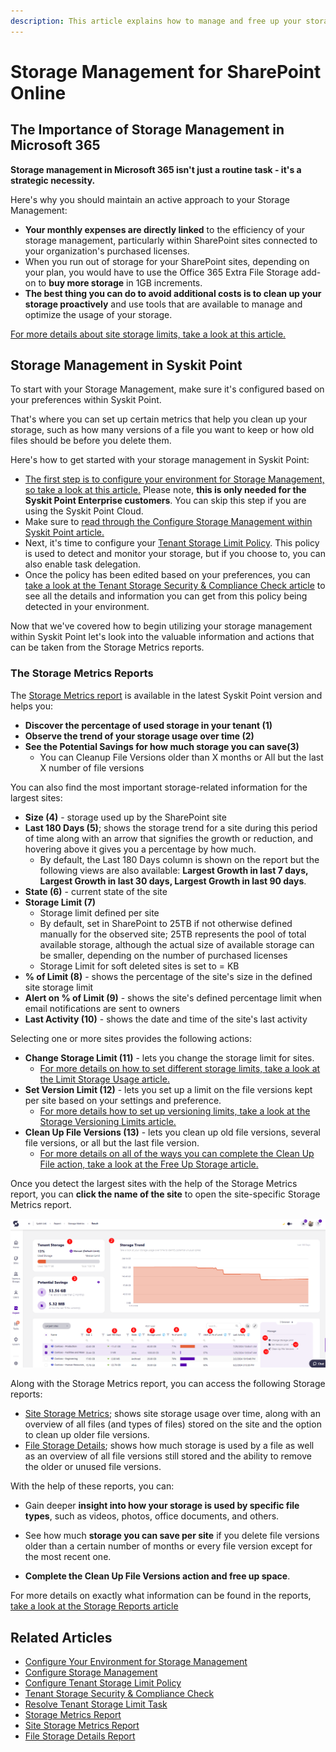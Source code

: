 ```yaml
---
description: This article explains how to manage and free up your storage on SharePoint sites.
---
```


# Storage Management for SharePoint Online 

## The Importance of Storage Management in Microsoft 365

**Storage management in Microsoft 365 isn't just a routine task - it's a strategic necessity.** 

Here's why you should maintain an active approach to your Storage Management:

  * **Your monthly expenses are directly linked** to the efficiency of your storage management, particularly within SharePoint sites connected to your organization's purchased licenses.
  * When you run out of storage for your SharePoint sites, depending on your plan, you would have to use the Office 365 Extra File Storage add-on to **buy more storage** in 1GB increments. 
 * **The best thing you can do to avoid additional costs is to clean up your storage proactively** and use tools that are available to manage and optimize the usage of your storage.

[For more details about site storage limits, take a look at this article.](../faq/site-storage-limits.md)

## Storage Management in Syskit Point

To start with your Storage Management, make sure it's configured based on your preferences within Syskit Point.

That's where you can set up certain metrics that help you clean up your storage, such as how many versions of a file you want to keep or how old files should be before you delete them. 

Here's how to get started with your storage management in Syskit Point: 

  * [The first step is to configure your environment for Storage Management, so take a look at this article.](../configuration/configure-point-for-storage-management.md) Please note, **this is only needed for the Syskit Point Enterprise customers**. You can skip this step if you are using the Syskit Point Cloud.
  * Make sure to [read through the Configure Storage Management within Syskit Point article.](../configuration/configure-storage-management.md) 
  * Next, it's time to configure your [Tenant Storage Limit Policy](../governance-and-automation/automated-workflows/tenant-storage-admin.md). This policy is used to detect and monitor your storage, but if you choose to, you can also enable task delegation.  
 * Once the policy has been edited based on your preferences, you can [take a look at the Tenant Storage Security & Compliance Check article](../governance-and-automation/security-compliance-checks/tenant-storage.md) to see all the details and information you can get from this policy being detected in your environment.

Now that we've covered how to begin utilizing your storage management within Syskit Point let's look into the valuable information and actions that can be taken from the Storage Metrics reports.

### The Storage Metrics Reports

The [Storage Metrics report](../storage-management/storage-reports.md#storage-metrics) is available in the latest Syskit Point version and helps you:
* **Discover the percentage of used storage in your tenant (1)**
* **Observe the trend of your storage usage over time (2)**
* **See the Potential Savings for how much storage you can save(3)**
  * You can Cleanup File Versions older than X months or All but the last X number of file versions 

You can also find the most important storage-related information for the largest sites:
* **Size (4)** - storage used up by the SharePoint site
* **Last 180 Days (5)**; shows the storage trend for a site during this period of time along with an arrow that signifies the growth or reduction, and hovering above it gives you a percentage by how much.
   * By default, the Last 180 Days column is shown on the report but the following views are also available: **Largest Growth in last 7 days, Largest Growth in last 30 days, Largest Growth in last 90 days**.
* **State (6)** - current state of the site 
* **Storage Limit (7)**
    * Storage limit defined per site
    * By default, set in SharePoint to 25TB if not otherwise defined manually for the observed site; 25TB represents the pool of total available storage, although the actual size of available storage can be smaller, depending on the number of purchased licenses
    * Storage Limit for soft deleted sites is set to = KB
* **% of Limit (8)** - shows the percentage of the site's size in the defined site storage limit
* **Alert on % of Limit (9)** - shows the site's defined percentage limit when email notifications are sent to owners
* **Last Activity (10)** - shows the date and time of the site's last activity

Selecting one or more sites provides the following actions:
  * **Change Storage Limit (11)** - lets you change the storage limit for sites.
    * [For more details on how to set different storage limits, take a look at the Limit Storage Usage article.](../storage-management/limit-storage-usage.md)
  * **Set Version Limit (12)** - lets you set up a limit on the file versions kept per site based on your settings and preference.
    * [For more details how to set up versioning limits, take a look at the Storage Versioning Limits article.](../storage-management/versioning-limits.md)
  * **Clean Up File Versions (13)** - lets you clean up old file versions, several file versions, or all but the last file version.
    * [For more details on all of the ways you can complete the Clean Up File action, take a look at the Free Up Storage article.](../storage-management/free-up-storage.md)

Once you detect the largest sites with the help of the Storage Metrics report, you can **click the name of the site** to open the site-specific Storage Metrics report.

![Storage Metrics Report in Point](../../static/img/optimize-storage-storage-metrics-report-point.png)


Along with the Storage Metrics report, you can access the following Storage reports:
* [Site Storage Metrics](../storage-management/storage-reports.md#site-storage-metrics); shows site storage usage over time, along with an overview of all files (and types of files) stored on the site and the option to clean up older file versions.
* [File Storage Details](../storage-management/storage-reports.md#file-storage-details); shows how much storage is used by a file as well as an overview of all file versions still stored and the ability to remove the older or unused file versions.

With the help of these reports, you can:

 * Gain deeper **insight into how your storage is used by specific file types**, such as videos, photos, office documents, and others. 

 * See how much **storage you can save per site** if you delete file versions older than a certain number of months or every file version except for the most recent one. 

 * **Complete the Clean Up File Versions action and free up space**. 

For more details on exactly what information can be found in the reports, [take a look at the Storage Reports article](../storage-management/storage-reports.md)

## Related Articles

* [Configure Your Environment for Storage Management](../configuration/configure-point-for-storage-management.md)
* [Configure Storage Management](../configuration/configure-storage-management.md)
* [Configure Tenant Storage Limit Policy](../governance-and-automation/automated-workflows/tenant-storage-admin.md)
* [Tenant Storage Security & Compliance Check](../governance-and-automation/security-compliance-checks/tenant-storage.md)
* [Resolve Tenant Storage Limit Task](../point-collaborators/resolve-governance-tasks/tenant-storage-limit.md)
* [Storage Metrics Report](../storage-management/storage-reports.md)
* [Site Storage Metrics Report](../storage-management/storage-reports.md#site-storage-metrics)
* [File Storage Details Report](../storage-management/storage-reports.md#file-storage-details)
